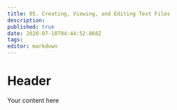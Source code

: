 ```yaml
---
title: 05. Creating, Viewing, and Editing Text Files
description: 
published: true
date: 2020-07-18T04:44:52.868Z
tags: 
editor: markdown
---
```


# Header
Your content here